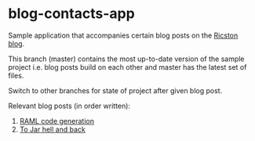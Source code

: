 blog-contacts-app
=================

Sample application that accompanies certain blog posts on the [Ricston blog](http://ricston.com/blog).

This branch (master) contains the most up-to-date version of the sample project i.e. blog posts build on each other and master has the latest set of files.

Switch to other branches for state of project after given blog post.

Relevant blog posts (in order written):

1. [RAML code generation](http://ricston.com/blog/raml-code-generation/)
2. [To Jar hell and back](http://ricston.com/blog/jar-hell/)

